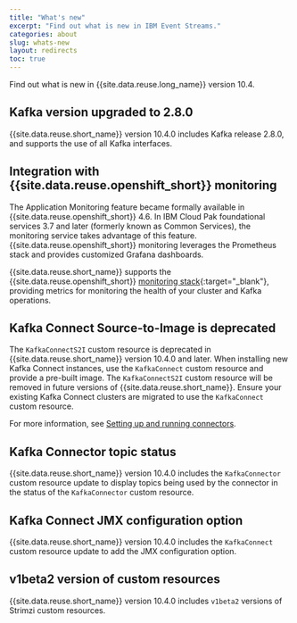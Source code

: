 ```yaml
---
title: "What's new"
excerpt: "Find out what is new in IBM Event Streams."
categories: about
slug: whats-new
layout: redirects
toc: true
---
```


Find out what is new in {{site.data.reuse.long_name}} version 10.4.

## Kafka version upgraded to 2.8.0

{{site.data.reuse.short_name}} version 10.4.0 includes Kafka release 2.8.0, and supports the use of all Kafka interfaces.

## Integration with {{site.data.reuse.openshift_short}} monitoring

The Application Monitoring feature became formally available in {{site.data.reuse.openshift_short}} 4.6. In IBM Cloud Pak foundational services 3.7 and later (formerly known as Common Services), the monitoring service takes advantage of this feature. {{site.data.reuse.openshift_short}} monitoring leverages the Prometheus stack and provides customized Grafana dashboards.

{{site.data.reuse.short_name}} supports the {{site.data.reuse.openshift_short}} [monitoring stack](https://www.ibm.com/docs/en/cloud-paks/cp-integration/2021.3?topic=administration-enabling-openshift-container-platform-monitoring){:target="_blank"}, providing metrics for monitoring the health of your cluster and Kafka operations.

## Kafka Connect Source-to-Image is deprecated

The `KafkaConnectS2I` custom resource is deprecated in {{site.data.reuse.short_name}} version 10.4.0 and later. When installing new Kafka Connect instances, use the `KafkaConnect` custom resource and provide a pre-built image. The `KafkaConnectS2I` custom resource will be removed in future versions of {{site.data.reuse.short_name}}. Ensure your existing Kafka Connect clusters are migrated to use the `KafkaConnect` custom resource.

For more information, see [Setting up and running connectors](../../connecting/setting-up-connectors/).

## Kafka Connector topic status

{{site.data.reuse.short_name}} version 10.4.0 includes the `KafkaConnector` custom resource update to display topics being used by the connector in the status of the `KafkaConnector` custom resource.

## Kafka Connect JMX configuration option

{{site.data.reuse.short_name}} version 10.4.0 includes the `KafkaConnect` custom resource update to add the JMX configuration option.

## v1beta2 version of custom resources

{{site.data.reuse.short_name}} version 10.4.0 includes `v1beta2` versions of Strimzi custom resources.
